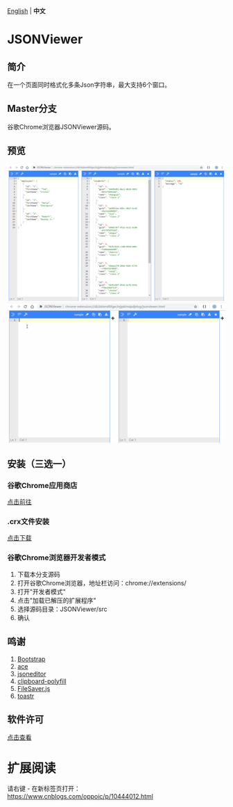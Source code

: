 [English](README.md) | **中文**

# JSONViewer

## 简介
在一个页面同时格式化多条Json字符串，最大支持6个窗口。

## Master分支
谷歌Chrome浏览器JSONViewer源码。

## 预览
![预览](/pic/jsonviewer.png)
![预览](/pic/jsonviewer.gif)

## 安装（三选一）
### 谷歌Chrome应用商店
[点击前往](https://chrome.google.com/webstore/detail/jsonviewer/khbdpaabobknhhlpglenglkkhdmkfnca)

### .crx文件安装
[点击下载](/crx/JSONViewer.crx)

### 谷歌Chrome浏览器开发者模式
1. 下载本分支源码
2. 打开谷歌Chrome浏览器，地址栏访问：chrome://extensions/
3. 打开"开发者模式"
4. 点击"加载已解压的扩展程序"
5. 选择源码目录：JSONViewer/src
6. 确认

## 鸣谢
1. [Bootstrap](https://github.com/twbs/bootstrap)
2. [ace](https://github.com/ajaxorg/ace)
3. [jsoneditor](https://github.com/josdejong/jsoneditor)
4. [clipboard-polyfill](https://github.com/lgarron/clipboard-polyfill)
5. [FileSaver.js](https://github.com/eligrey/FileSaver.js)
6. [toastr](https://github.com/CodeSeven/toastr)

## 软件许可
[点击查看](LICENSE)

# 扩展阅读
请右键 - 在新标签页打开：https://www.cnblogs.com/oppoic/p/10444012.html